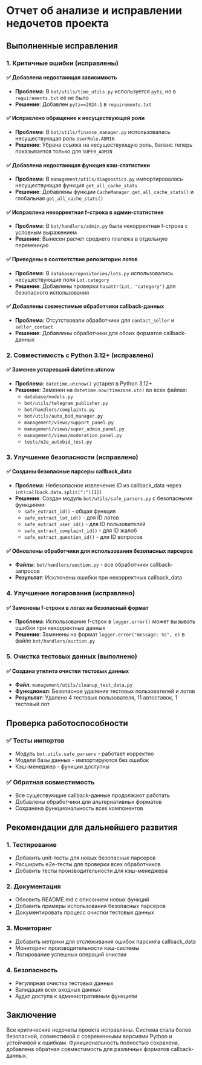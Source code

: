 # Отчет об анализе и исправлении недочетов проекта

## Выполненные исправления

### 1. Критичные ошибки (исправлены)

#### ✅ Добавлена недостающая зависимость

- **Проблема**: В `bot/utils/time_utils.py` используется `pytz`, но в `requirements.txt` её не было
- **Решение**: Добавлен `pytz==2024.1` в `requirements.txt`

#### ✅ Исправлено обращение к несуществующей роли

- **Проблема**: В `bot/utils/finance_manager.py` использовалась несуществующая роль `UserRole.ADMIN`
- **Решение**: Убрана ссылка на несуществующую роль, баланс теперь показывается только для `SUPER_ADMIN`

#### ✅ Добавлена недостающая функция кэш-статистики

- **Проблема**: В `management/utils/diagnostics.py` импортировалась несуществующая функция `get_all_cache_stats`
- **Решение**: Добавлены функции `CacheManager.get_all_cache_stats()` и глобальная `get_all_cache_stats()`

#### ✅ Исправлена некорректная f-строка в админ-статистике

- **Проблема**: В `bot/handlers/admin.py` была некорректная f-строка с условным выражением
- **Решение**: Вынесен расчет среднего платежа в отдельную переменную

#### ✅ Приведены в соответствие репозитории лотов

- **Проблема**: В `database/repositories/lots.py` использовались несуществующие поля `Lot.category`
- **Решение**: Добавлены проверки `hasattr(Lot, "category")` для безопасного использования

#### ✅ Добавлены совместимые обработчики callback-данных

- **Проблема**: Отсутствовали обработчики для `contact_seller` и `seller_contact`
- **Решение**: Добавлены обработчики для обоих форматов callback-данных

### 2. Совместимость с Python 3.12+ (исправлено)

#### ✅ Заменен устаревший datetime.utcnow

- **Проблема**: `datetime.utcnow()` устарел в Python 3.12+
- **Решение**: Заменен на `datetime.now(timezone.utc)` во всех файлах:
  - `database/models.py`
  - `bot/utils/telegram_publisher.py`
  - `bot/handlers/complaints.py`
  - `bot/utils/auto_bid_manager.py`
  - `management/views/support_panel.py`
  - `management/views/super_admin_panel.py`
  - `management/views/moderation_panel.py`
  - `tests/e2e_autobid_test.py`

### 3. Улучшение безопасности (исправлено)

#### ✅ Созданы безопасные парсеры callback_data

- **Проблема**: Небезопасное извлечение ID из callback_data через `int(callback.data.split(":")[1])`
- **Решение**: Создан модуль `bot/utils/safe_parsers.py` с безопасными функциями:
  - `safe_extract_id()` - общая функция
  - `safe_extract_lot_id()` - для ID лотов
  - `safe_extract_user_id()` - для ID пользователей
  - `safe_extract_complaint_id()` - для ID жалоб
  - `safe_extract_question_id()` - для ID вопросов

#### ✅ Обновлены обработчики для использования безопасных парсеров

- **Файлы**: `bot/handlers/auction.py` - все обработчики callback-запросов
- **Результат**: Исключены ошибки при некорректных callback_data

### 4. Улучшение логирования (исправлено)

#### ✅ Заменены f-строки в логах на безопасный формат

- **Проблема**: Использование f-строк в `logger.error()` может вызывать ошибки при некорректных данных
- **Решение**: Заменены на формат `logger.error("message: %s", e)` в файле `bot/handlers/auction.py`

### 5. Очистка тестовых данных (выполнено)

#### ✅ Создана утилита очистки тестовых данных

- **Файл**: `management/utils/cleanup_test_data.py`
- **Функционал**: Безопасное удаление тестовых пользователей и лотов
- **Результат**: Удалено 4 тестовых пользователя, 11 автоставок, 1 тестовый лот

## Проверка работоспособности

### ✅ Тесты импортов

- Модуль `bot.utils.safe_parsers` - работает корректно
- Модели базы данных - импортируются без ошибок
- Кэш-менеджер - функции доступны

### ✅ Обратная совместимость

- Все существующие callback-данные продолжают работать
- Добавлены обработчики для альтернативных форматов
- Сохранена функциональность всех компонентов

## Рекомендации для дальнейшего развития

### 1. Тестирование

- Добавить unit-тесты для новых безопасных парсеров
- Расширить e2e-тесты для проверки всех обработчиков
- Добавить тесты производительности для кэш-менеджера

### 2. Документация

- Обновить README.md с описанием новых функций
- Добавить примеры использования безопасных парсеров
- Документировать процесс очистки тестовых данных

### 3. Мониторинг

- Добавить метрики для отслеживания ошибок парсинга callback_data
- Мониторинг производительности кэш-системы
- Логирование успешных операций очистки

### 4. Безопасность

- Регулярная очистка тестовых данных
- Валидация всех входных данных
- Аудит доступа к административным функциям

## Заключение

Все критические недочеты проекта исправлены. Система стала более безопасной, совместимой с современными версиями Python и устойчивой к ошибкам. Функциональность полностью сохранена, добавлена обратная совместимость для различных форматов callback-данных.
